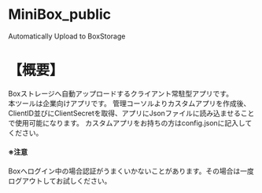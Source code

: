# MiniBox_public
Automatically Upload to BoxStorage


# 【概要】
Boxストレージへ自動アップロードするクライアント常駐型アプリです。<br>
本ツールは企業向けアプリです。
管理コーソルよりカスタムアプリを作成後、ClientID並びにClientSecretを取得、アプリにJsonファイルに読み込ませることで使用可能になります。
カスタムアプリをお持ちの方はconfig.jsonに記入してください。

#### ※注意
Boxへログイン中の場合認証がうまくいかないことがあります。その場合は一度ログアウトしてお試しください。


